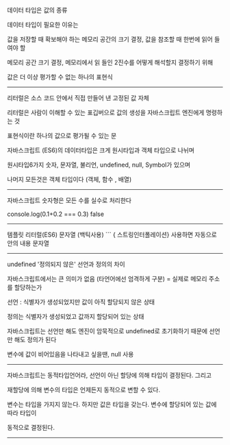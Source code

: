 데이터 타입은 값의 종류

데이터 타입이 필요한 이유는

값을 저장할 때 확보해야 하는 메모리 공간의 크기 결정, 값을 참조할 때 한번에 읽어 들여야 할

메모리 공간 크기 결정, 메모리에서 읽 들인 2진수를 어떻게 해석할지 결정하기 위해



값은 더 이상 평가할 수 없는 하나의 표현식

---

리터럴은 소스 코드 안에서 직접 만들어 낸 고정된 값 자체

리터럴은 사람이 이해할 수 있는 표깁버으로 값의 생성을 자바스크립트 엔진에게 명령하는 것

표현식이란 하나의 값으로 평가될 수 있는 문

자바스크립트 (ES6)의 데이터타입은 크게 원시타입과 객체 타입으로 나뉘며

원시타입6가지 숫자, 문자열, 불리언, undefined, null, Symbol가 있으며

나머지 모든것은 객체 타입이다 (객체, 함수 , 배열)

---

자바스크립트 숫자형은 모든 수를 실수로 처리한다

console.log(0.1+0.2 === 0.3) false

---

템플릿 리터럴(ES6) 문자열 (백틱사용) ``` { 스트링인터폴레이션} 사용하면 자동으로 안의 내용 문자열

---

undefined '정의되지 않은' 선언과 정의의 차이

자바스크립트에서는 큰 의미가 없음 (타언어에선 엄격하게 구분) = 실제로 메모리 주소를 할당하는가

선언 : 식별자가 생성되었지만 값이 아직 할당되지 않은 상태

정의는 식별자가 생성되었고 값까지 할당되어 있는 상태

자바스크립트는 선언만 해도 엔진이 암묵적으로 undefined로 초기화하기 때문에 선언만 해도 정의가 된다

변수에 값이 비어있음을 나타내고 싶을땐, null 사용

---

자바스크립트는 동적타입언어라, 선언이 아닌 할당에 의해 타입이 결정된다. 그리고

재할당에 의해 변수의 타입은 언제든지 동적으로 변할 수 있다.

변수는 타입을 가지지 않는다. 하지만 값은 타입을 갖는다. 변수에 할당되어 있는 값에 따라 타입이

동적으로 결정된다.

---







